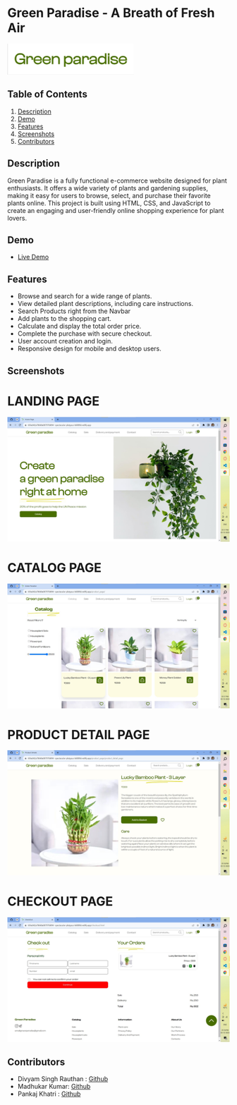 # Green Paradise - A Breath of Fresh Air

![Green Paradise Logo](./Images/logo_green_heaven.png)


## Table of Contents

1. [Description](#description)
2. [Demo](#demo)
3. [Features](#features)
4. [Screenshots](#screenshots)
5. [Contributors](#authors)

## Description

Green Paradise is a fully functional e-commerce website designed for plant enthusiasts. It offers a wide variety of plants and gardening supplies, making it easy for users to browse, select, and purchase their favorite plants online. This project is built using HTML, CSS, and JavaScript to create an engaging and user-friendly online shopping experience for plant lovers.

## Demo

- [Live Demo](https://656a042a78668a08797fd494--spectacular-platypus-b6089d.netlify.app/)
## Features

- Browse and search for a wide range of plants.
- View detailed plant descriptions, including care instructions.
- Search Products right from the Navbar
- Add plants to the shopping cart.
- Calculate and display the total order price.
- Complete the purchase with secure checkout.
- User account creation and login.
- Responsive design for mobile and desktop users.

## Screenshots
 # LANDING PAGE
 ![LANDING PAGE](./Images/readmeImg1.jpg)
 # CATALOG PAGE
 ![CATALOG](./Images/readmeImg2.jpg)
 # PRODUCT DETAIL PAGE
 ![PRODUCT DETAIL](./Images/readmeImg3.jpg)
 # CHECKOUT PAGE
 ![CHECKOUT](./Images/readmeImg4.jpg)

## Contributors
- Divyam Singh Rauthan : [Github](https://github.com/DivYam062)
- Madhukar Kumar: [Github](https://github.com/madhukarkr2468)
- Pankaj Khatri : [Github](https://github.com/MrPK4699)
